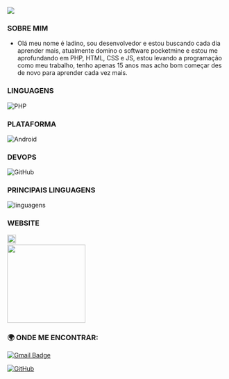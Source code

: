 ![](https://komarev.com/ghpvc/?username=LadinoXx&color=006bed)


<h3> SOBRE MIM </h3>

- Olá meu nome é ladino, sou desenvolvedor e estou buscando cada dia aprender mais, atualmente domino o software pocketmine e estou me aprofundando em PHP, HTML, CSS e JS, estou levando a programação como meu trabalho, tenho apenas 15 anos mas acho bom começar des de novo para aprender cada vez mais.
 

<h3>LINGUAGENS</h3>

  ![PHP](https://img.shields.io/badge/PHP-777BB4?style=for-the-badge&logo=php&logoColor=white)

 

<h3>PLATAFORMA</h3>

 

  ![Android](https://img.shields.io/badge/Android-3DDC84?style=for-the-badge&logo=android&logoColor=white)
 

<h3>DEVOPS</h3>

  ![GitHub](https://img.shields.io/badge/-GitHub-333333?style=flat&logo=github)


<h3>PRINCIPAIS LINGUAGENS</h3>

  ![linguagens](https://github-readme-stats.vercel.app/api/top-langs/?username=LadinoXx&theme=blue-green)

<h3>WEBSITE</h3>

<a href="https://ladino.xyz">
   <img height="20em" src="https://img.shields.io/website-up-down-green-red/https/ladino.xyz" />
  <a/>

<br/>

 

<a href="https://github.com/LadinoXx">

  <img height="180em" src="https://github-readme-stats.vercel.app/api?username=LadinoXx&theme=dracula&show_icons=true" />

</a>

 

<br/>

 

<h3> 🌍  ONDE ME ENCONTRAR: </h3> 

[![Gmail Badge](https://img.shields.io/badge/-contato@ladino.xyz-006bed?style=flat-square&logo=Gmail&logoColor=white&link=mailto:contato@ladino.xyz)](mailto:contato@ladino.xyz)

[![GitHub]( https://img.shields.io/github/followers/LadinoXx?label=follow&style=social)](https://github.com/LadinoXx)

 
